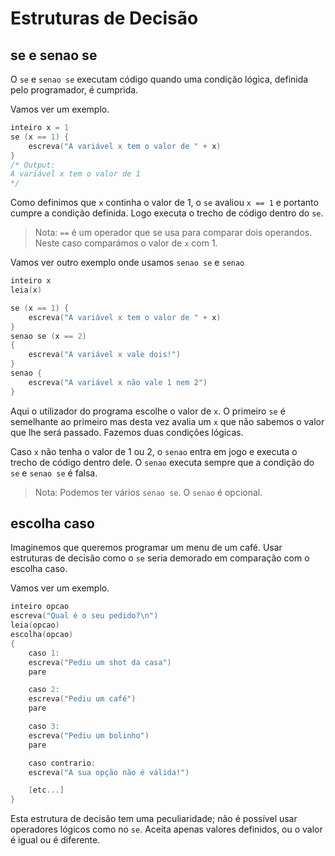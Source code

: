 # Estruturas de Decisão

## se e senao se

O `se` e `senao se` executam código quando uma condição lógica, definida pelo programador, é cumprida.

Vamos ver um exemplo.

```C
inteiro x = 1
se (x == 1) {
    escreva("A variável x tem o valor de " + x)
}
/* Output:
A variável x tem o valor de 1
*/
```
Como definimos que `x` continha o valor de 1, o `se` avaliou `x == 1` e portanto cumpre a condição definida. Logo executa o trecho de código dentro do `se`.

> Nota: `==` é um operador que se usa para comparar dois operandos. Neste caso comparámos o valor de `x` com 1.

Vamos ver outro exemplo onde usamos `senao se` e `senao`

```C
inteiro x
leia(x)

se (x == 1) {
    escreva("A variável x tem o valor de " + x)
}
senao se (x == 2)
{
    escreva("A variável x vale dois!")
}
senao {
    escreva("A variável x não vale 1 nem 2")
}
```

Aqui o utilizador do programa escolhe o valor de `x`. O primeiro `se` é semelhante ao primeiro mas desta vez avalia um `x` que não sabemos o valor que lhe será passado. Fazemos duas condições lógicas.

Caso `x` não tenha o valor de 1 ou 2, o `senao` entra em jogo e executa o trecho de código dentro dele. O `senao` executa sempre que a condição do `se` e `senao se` é falsa.

> Nota: Podemos ter vários `senao se`. O `senao` é opcional.

## escolha caso
Imaginemos que queremos programar um menu de um café. Usar estruturas de decisão como o `se` seria demorado em comparação com o escolha caso.

Vamos ver um exemplo.

```C
inteiro opcao
escreva("Qual é o seu pedido?\n")
leia(opcao)
escolha(opcao)
{
    caso 1:
    escreva("Pediu um shot da casa")
    pare

    caso 2:
    escreva("Pediu um café")
    pare

    caso 3:
    escreva("Pediu um bolinho")
    pare

    caso contrario:
    escreva("A sua opção não é válida!")

    [etc...]
}
```

Esta estrutura de decisão tem uma peculiaridade; não é possível usar operadores lógicos como no `se`. Aceita apenas valores definidos, ou o valor é igual ou é diferente.

